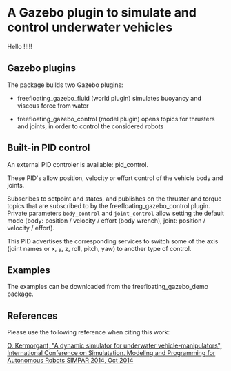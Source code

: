 # A Gazebo plugin to simulate and control underwater vehicles
Hello !!!!!
## Gazebo plugins
The package builds two Gazebo plugins:

- freefloating_gazebo_fluid (world plugin)
simulates buoyancy and viscous force from water

- freefloating_gazebo_control (model plugin)
opens topics for thrusters and joints, in order to control the considered robots

## Built-in PID control

An external PID controler is available: pid_control.

These PID's allow position, velocity or effort control of the vehicle body and joints.

Subscribes to setpoint and states, and publishes on the thruster and torque topics that are subscribed to by the freefloating_gazebo_control plugin.
Private parameters `body_control` and `joint_control` allow setting the default mode (body: position / velocity / effort (body wrench), joint: position / velocity / effort).

This PID advertises the corresponding services to switch some of the axis (joint names or x, y, z, roll, pitch, yaw) to another type of control. 

## Examples

The examples can be downloaded from the freefloating_gazebo_demo package.

## References

Please use the following reference when citing this work:

[O. Kermorgant, "A dynamic simulator for underwater vehicle-manipulators", International Conference on Simulatation, Modeling and Programming for Autonomous Robots SIMPAR 2014, Oct 2014](https://hal.archives-ouvertes.fr/hal-01065812)

